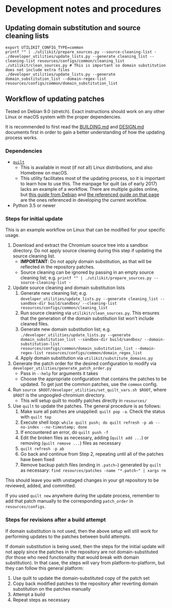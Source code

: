 # Development notes and procedures

## Updating domain substitution and source cleaning lists

```
export UTILIKIT_CONFIG_TYPE=common
printf "" | ./utilikit/prepare_sources.py --source-cleaning-list -
./developer_utilities/update_lists.py --generate cleaning_list --cleaning-list resources/configs/common/cleaning_list
./utilikit/clean_sources.py # This is important so domain substitution does not include extra files
./developer_utilities/update_lists.py --generate domain_substitution_list --domain-regex-list resources/configs/common/domain_substitution_list
```

## Workflow of updating patches

Tested on Debian 9.0 (stretch). Exact instructions should work on any other Linux or macOS system with the proper dependencies.

It is recommended to first read the [BUILDING.md](BUILDING.md) and [DESIGN.md](DESIGN.md) documents first in order to gain a better understanding of how the updating process works.

### Dependencies

* [`quilt`](http://savannah.nongnu.org/projects/quilt)
    * This is available in most (if not all) Linux distributions, and also Homebrew on macOS.
    * This utility facilitates most of the updating process, so it is important to learn how to use this. The manpage for quilt (as of early 2017) lacks an example of a workflow. There are multiple guides online, but [this guide from Debian](https://wiki.debian.org/UsingQuilt) and [the referenced guide on that page](https://raphaelhertzog.com/2012/08/08/how-to-use-quilt-to-manage-patches-in-debian-packages/) are the ones referenced in developing the current workflow.
* Python 3.5 or newer

### Steps for initial update

This is an example workflow on Linux that can be modified for your specific usage.

1. Download and extract the Chromium source tree into a sandbox directory. Do not apply source cleaning during this step if updating the source cleaning list.
    * **IMPORTANT**: Do not apply domain substitution, as that will be reflected in the repository patches.
    * Source cleaning can be ignored by passing in an empty source cleaning list; e.g. `printf "" | ./utilikit/prepare_sources.py --source-cleaning-list -`
2. Update source cleaning and domain substitution lists
    1. Generate new cleaning list; e.g. `developer_utilities/update_lists.py --generate cleaning_list --sandbox-dir build/sandbox/ --cleaning-list resources/configs/common/cleaning_list`
    2. Run source cleaning via `utilikit/clean_sources.py`. This ensures that the generation of the domain substitution list won't include cleaned files.
    3. Generate new domain substitution list; e.g. `./developer_utilities/update_lists.py --generate domain_substitution_list --sandbox-dir build/sandbox/ --domain-substitution-list resources/configs/common/domain_substitution_list --domain-regex-list resources/configs/common/domain_regex_list`
    4. Apply domain substitution via `utilikit/substitute_domains.py`
3. Generate the patch order for the desired configuration to modify via `developer_utilities/generate_patch_order.py`
    * Pass in `--help` for arguments it takes
    * Choose the appropriate configuration that contains the patches to be updated. To get just the common patches, use the `common` config.
4. Run `source $ROOT/developer_utilities/set_quilt_vars.sh $ROOT`, where `$ROOT` is the ungoogled-chromium directory.
    * This will setup quilt to modify patches directly in `resources/`
5. Use `quilt` to update the patches. The general procedure is as follows:
    1. Make sure all patches are unapplied: `quilt pop -a`. Check the status with `quilt top`
    2. Execute shell loop: `while quilt push; do quilt refresh -p ab --no-index --no-timestamp; done`
    3. If encountered an error, do `quilt push -f`
    4. Edit the broken files as necessary, adding (`quilt add ...`) or removing (`quilt remove ...`) files as necessary
    5. `quilt refresh -p ab`
    6. Go back and continue from Step 2, repeating until all of the patches have been fixed
    8. Remove backup patch files (ending in `.patch~`) generated by `quilt` as necessary: `find resources/patches -name "*.patch~" | xargs rm`

This should leave you with unstaged changes in your git repository to be reviewed, added, and committed.

If you used `quilt new` anywhere during the update process, remember to add that patch manually to the corresponding `patch_order` in `resources/configs`.

### Steps for revisions after a build attempt

If domain substitution is not used, then the above setup will still work for performing updates to the patches between build attempts.

If domain substitution is being used, then the steps for the initial update will not apply since the patches in the repository are not domain-substituted (for those who need functionality that would break with domain substitution). In that case, the steps will vary from platform-to-platform, but they can follow this general platform:

1. Use quilt to update the domain-substituted copy of the patch set
2. Copy back modified patches to the repository after reverting domain substitution on the patches manually
3. Attempt a build
4. Repeat steps as necessary
